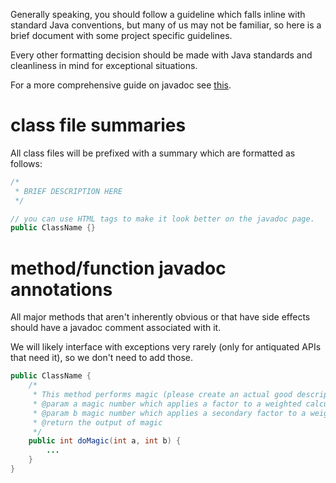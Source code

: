
Generally speaking, you should follow a guideline which falls inline with standard Java conventions, but many of us may not be familiar, so here is a brief document with some project specific guidelines.

Every other formatting decision should be made with Java standards and cleanliness in mind for exceptional situations.

For a more comprehensive guide on javadoc see [this](https://www.oracle.com/technical-resources/articles/java/javadoc-tool.html).

# class file summaries
All class files will be prefixed with a summary which are formatted as follows:

```Java
/*
 * BRIEF DESCRIPTION HERE
 */

// you can use HTML tags to make it look better on the javadoc page.
public ClassName {}
```

# method/function javadoc annotations

All major methods that aren't inherently obvious or that have side effects should have a javadoc comment associated with it.

We will likely interface with exceptions very rarely (only for antiquated APIs that need it), so we don't need to add those.

```Java
public ClassName {
    /*
     * This method performs magic (please create an actual good description)
     * @param a magic number which applies a factor to a weighted calculation
     * @param b magic number which applies a secondary factor to a weighted calculation
     * @return the output of magic
     */
    public int doMagic(int a, int b) {
        ...
    }
}
```
